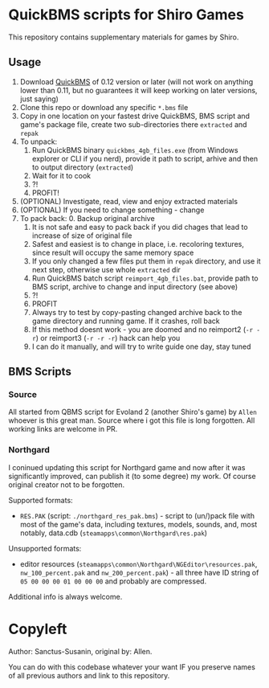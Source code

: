# QuickBMS scripts for Shiro Games

This repository contains supplementary materials for games by Shiro.

## Usage

1. Download [QuickBMS](https://aluigi.altervista.org/quickbms.htm) of 0.12 version or later (will not work on anything lower than 0.11, but no guarantees it will keep working on later versions, just saying)
2. Clone this repo or download any specific `*.bms` file
3. Copy in one location on your fastest drive QuickBMS, BMS script and game's package file, create two sub-directories there `extracted` and `repak`
4. To unpack:
	1. Run QuickBMS binary `quickbms_4gb_files.exe` (from Windows explorer or CLI if you nerd), provide it path to script, arhive and then to output directory (`extracted`)
	2. Wait for it to cook
	3. ?!
	4. PROFIT!
5. (OPTIONAL) Investigate, read, view and enjoy extracted materials
6. (OPTIONAL) If you need to change something - change
7. To pack back:
	0. Backup original archive
	1. It is not safe and easy to pack back if you did chages that lead to increase of size of original file
	2. Safest and easiest is to change in place, i.e. recoloring textures, since result will occupy the same memory space
	3. If you only changed a few files put them in `repak` directory, and use it next step, otherwise use whole `extracted` dir
	4. Run QuickBMS batch script `reimport_4gb_files.bat`, provide path to BMS script, archive to change and input directory (see above)
	5. ?!
	6. PROFIT
	7. Always try to test by copy-pasting changed archive back to the game directory and running game. If it crashes, roll back
	8. If this method doesnt work - you are doomed and no reimport2 (`-r -r`) or reimport3 (`-r -r -r`) hack can help you
	9. I can do it manually, and will try to write guide one day, stay tuned

## BMS Scripts
### Source

All started from QBMS script for Evoland 2 (another Shiro's game) by `Allen` whoever is this great man.
Source where i got this file is long forgotten. All working links are welcome in PR.

### Northgard
I coninued updating this script for Northgard game and now after it was significantly improved, can publish it (to some degree) my work.
Of course original creator not to be forgotten.

Supported formats:
- `RES.PAK` (script: `./northgard_res_pak.bms`) - script to (un/)pack file with most of the game's data, including textures, models, sounds, and, most notably, data.cdb (`steamapps\common\Northgard\res.pak`)

Unsupported formats:
- editor resources (`steamapps\common\Northgard\NGEditor\resources.pak`, `nw_100_percent.pak` and `nw_200_percent.pak`) - all three have ID string of `05 00 00 00 01 00 00 00` and probably are compressed.

Additional info is always welcome.

# Copyleft
Author: Sanctus-Susanin, original by: Allen.

You can do with this codebase whatever your want IF you preserve names of all previous authors and link to this repository.
